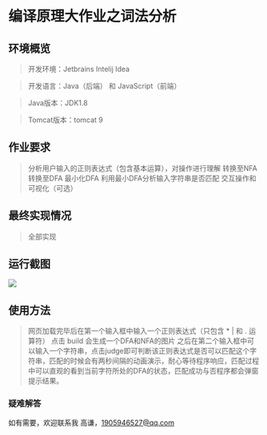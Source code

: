 # 编译原理大作业之词法分析

## 环境概览

> 开发环境：Jetbrains Intelij Idea 

>开发语言：Java（后端） 和 JavaScript（前端）

>Java版本：JDK1.8 

>Tomcat版本：tomcat 9

## 作业要求

> 分析用户输入的正则表达式（包含基本运算），对操作进行理解 
>转换至NFA 
>转换至DFA 
>最小化DFA 
>利用最小DFA分析输入字符串是否匹配
> 交互操作和可视化（可选）

## 最终实现情况

> 全部实现

## 运行截图

  ![]( https://github.com/qianqianjun/Homework/raw/master/web/images/run.png)

## 使用方法

> 网页加载完毕后在第一个输入框中输入一个正则表达式（只包含 * | 和 . 运算符） 点击 build 会生成一个DFA和NFA的图片
> 之后在第二个输入框中可以输入一个字符串，点击judge即可判断该正则表达式是否可以匹配这个字符串，匹配的时候会有两秒间隔的动画演示，耐心等待程序响应，匹配过程中可以直观的看到当前字符所处的DFA的状态，匹配成功与否程序都会弹窗提示结果。

### 疑难解答

如有需要，欢迎联系我
高谦，1905946527@qq.com
